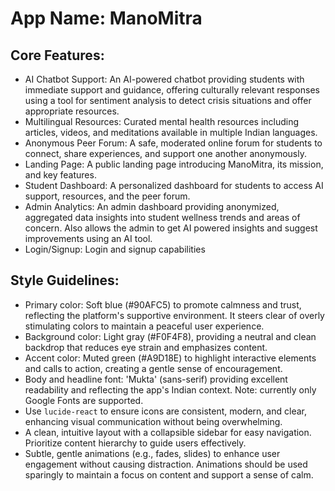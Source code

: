# **App Name**: ManoMitra

## Core Features:

- AI Chatbot Support: An AI-powered chatbot providing students with immediate support and guidance, offering culturally relevant responses using a tool for sentiment analysis to detect crisis situations and offer appropriate resources.
- Multilingual Resources: Curated mental health resources including articles, videos, and meditations available in multiple Indian languages.
- Anonymous Peer Forum: A safe, moderated online forum for students to connect, share experiences, and support one another anonymously.
- Landing Page: A public landing page introducing ManoMitra, its mission, and key features.
- Student Dashboard: A personalized dashboard for students to access AI support, resources, and the peer forum.
- Admin Analytics: An admin dashboard providing anonymized, aggregated data insights into student wellness trends and areas of concern. Also allows the admin to get AI powered insights and suggest improvements using an AI tool.
- Login/Signup: Login and signup capabilities

## Style Guidelines:

- Primary color: Soft blue (#90AFC5) to promote calmness and trust, reflecting the platform's supportive environment. It steers clear of overly stimulating colors to maintain a peaceful user experience.
- Background color: Light gray (#F0F4F8), providing a neutral and clean backdrop that reduces eye strain and emphasizes content.
- Accent color: Muted green (#A9D18E) to highlight interactive elements and calls to action, creating a gentle sense of encouragement.  
- Body and headline font: 'Mukta' (sans-serif) providing excellent readability and reflecting the app's Indian context. Note: currently only Google Fonts are supported.
- Use `lucide-react` to ensure icons are consistent, modern, and clear, enhancing visual communication without being overwhelming.
- A clean, intuitive layout with a collapsible sidebar for easy navigation. Prioritize content hierarchy to guide users effectively.
- Subtle, gentle animations (e.g., fades, slides) to enhance user engagement without causing distraction. Animations should be used sparingly to maintain a focus on content and support a sense of calm.